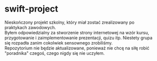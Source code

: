 # swift-project

Nieskończony projekt szkolny, który miał zostać zrealizowany po praktykach zawodowych.<br /> Byłem odpowiedzialny za stworzenie strony internetowej na wzór kursu, przygotowanie i zaimplementowanie prezentacji, quizu itp. Niestety grupa się rozpadła zanim cokolwiek sensownego zrobiliśmy.<br />
Repozytorium nie będzie aktualizowane, ponieważ nie chcę na siłę robić "poradnika" czegoś, czego nigdy się nie uczyłem.